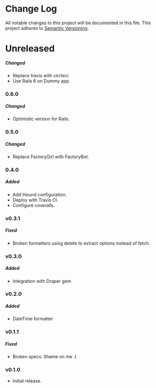 # Change Log
All notable changes to this project will be documented in this file.
This project adheres to [Semantic Versioning](http://semver.org/).

# Unreleased
##### Changed

* Replace travis with circleci.
* Use Rails 6 on Dummy app.

### 0.6.0

##### Changed

* Optimistic version for Rails.

### 0.5.0

##### Changed

* Replace FactoryGirl with FactoryBot.

### 0.4.0

##### Added

* Add Hound configuration.
* Deploy with Travis CI.
* Configure coveralls.

### v0.3.1

##### Fixed

* Broken formatters using delete to extract options instead of fetch.

### v0.3.0

##### Added

* Integration with Draper gem

### v0.2.0

##### Added

* DateTime formatter

### v0.1.1

##### Fixed

* Broken specs. Shame on me :(

### v0.1.0

* Initial release.
